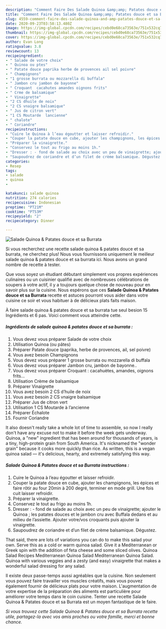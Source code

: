 ```yaml
---
description: "Comment Faire Des Salade Quinoa &amp;amp; Patates douce et sa Burrata"
title: "Comment Faire Des Salade Quinoa &amp;amp; Patates douce et sa Burrata"
slug: 4559-comment-faire-des-salade-quinoa-and-amp-patates-douce-et-sa-burrata
date: 2020-09-23T03:58:13.480Z
image: https://img-global.cpcdn.com/recipes/cebd0e68ca73563e/751x532cq70/salade-quinoa-patates-douce-et-sa-burrata-photo-principale-de-la-recette.jpg
thumbnail: https://img-global.cpcdn.com/recipes/cebd0e68ca73563e/751x532cq70/salade-quinoa-patates-douce-et-sa-burrata-photo-principale-de-la-recette.jpg
cover: https://img-global.cpcdn.com/recipes/cebd0e68ca73563e/751x532cq70/salade-quinoa-patates-douce-et-sa-burrata-photo-principale-de-la-recette.jpg
author: Evan Long
ratingvalue: 3.8
reviewcount: 13
recipeingredient:
- " Salade de votre choix"
- " Quinoa ou ptes"
- " Patate douce paprika herbe de provences ail sel poivre"
- " Champignons"
- "1 grosse burrata ou mozzarella di buffala"
- " Jambon cru jambon de bayonne"
- " Croquant  cacahutes amandes oignons frits"
- " Crme de balsamique"
- " Vinaigrette"
- "2 CS dhuile de noix"
- "2 CS vnaigre balsamique"
- " Jus de citron vert"
- "1 CS Moutarde  lancienne"
- " chalote"
- " Coriandre"
recipeinstructions:
- "Cuire le Quinoa à l’eau égoutter et laisser refroidir."
- "Couper la patate douce en cube, ajouter les champignons, les épices et faire rôtir au four 20min à 200 degré, terminer en mode grill. Une fois cuit laisser refroidir."
- "Préparer la vinaigrette."
- "Conservez le tout au frigo au moins 1h."
- "Dresser : - fond de salade au choix avec un peu de vinaigrette; ajouter le Quinoa ; les patates douces et le jambon cru avec Buffala dedans et au milieu de l’assiette. Ajouter votre/vos croquants puis ajouter la vinaigrette."
- "Saupoudrez de coriandre et d’un filet de crème balsamique. Dégustez."
categories:
- Resep
tags:
- salade
- quinoa
- 

katakunci: salade quinoa  
nutrition: 274 calories
recipecuisine: Indonesian
preptime: "PT21M"
cooktime: "PT53M"
recipeyield: "2"
recipecategory: Dinner

---
```



![Salade Quinoa &amp; Patates douce et sa Burrata](https://img-global.cpcdn.com/recipes/cebd0e68ca73563e/751x532cq70/salade-quinoa-patates-douce-et-sa-burrata-photo-principale-de-la-recette.jpg)

Si vous recherchez une recette salade quinoa &amp; patates douce et sa burrata, ne cherchez plus! Nous vous fournissons uniquement le meilleur salade quinoa &amp; patates douce et sa burrata ici. Nous avons un grand nombre de recette à tester.

Que vous soyez un étudiant débutant simplement vos propres expériences culinaires ou un cuisinier qualifié avec de nombreuses célébrations de soupers à votre actif, il y a toujours quelque chose de nouveau pour en savoir plus sur la cuisine. Nous espérons que ces <strong> Salade Quinoa &amp; Patates douce et sa Burrata </strong> recette et astuces pourront vous aider dans votre cuisine ce soir et vous habituer à de délicieux plats faits maison.

<!--inarticleads1-->

À faire salade quinoa &amp; patates douce et sa burrata tue seul besion 15 Ingrédients et 6 pas. Voici comment vous atteindre cette.

##### Ingrédients de salade quinoa &amp; patates douce et sa burrata :

1. Vous devez vous préparer  Salade de votre choix
1. Utilisation  Quinoa (ou pâtes)
1. Préparer  Patate douce (paprika, herbe de provences, ail, sel poivre)
1. Vous avez besoin  Champignons
1. Vous devez vous préparer 1 grosse burrata ou mozzarella di buffala
1. Vous devez vous préparer  Jambon cru, jambon de bayonne..
1. Vous devez vous préparer  Croquant : cacahuètes, amandes, oignons frits...
1. Utilisation  Crème de balsamique
1. Préparer  Vinaigrette
1. Vous avez besoin 2 CS d’huile de noix
1. Vous avez besoin 2 CS vnaigre balsamique
1. Préparer  Jus de citron vert
1. Utilisation 1 CS Moutarde à l’ancienne
1. Préparer  Échalote
1. Fournir  Coriandre


It also doesn&#39;t really take a whole lot of time to assemble, so now I really don&#39;t have any excuse not to make it before the week gets underway. Quinoa, a &#34;new&#34; ingredient that has been around for thousands of years, is a tiny, high-protein grain from South America. It&#39;s nicknamed the &#34;wonder grain&#34; because it cooks more quickly than rice. As written, this is a vegan quinoa salad — it&#39;s delicious, hearty, and extremely satisfying this way. 

<!--inarticleads2-->

##### Salade Quinoa &amp; Patates douce et sa Burrata instructions :

1. Cuire le Quinoa à l’eau égoutter et laisser refroidir.
1. Couper la patate douce en cube, ajouter les champignons, les épices et faire rôtir au four 20min à 200 degré, terminer en mode grill. Une fois cuit laisser refroidir.
1. Préparer la vinaigrette.
1. Conservez le tout au frigo au moins 1h.
1. Dresser : - fond de salade au choix avec un peu de vinaigrette; ajouter le Quinoa ; les patates douces et le jambon cru avec Buffala dedans et au milieu de l’assiette. Ajouter votre/vos croquants puis ajouter la vinaigrette.
1. Saupoudrez de coriandre et d’un filet de crème balsamique. Dégustez.


That said, there are lots of variations you can do to make this salad your own. Serve this as a cold or warm quinoa salad. Give it a Mediterranean or Greek spin with the addition of feta cheese and some sliced olives. Quinoa Salad Recipes Mediterranean Quinoa Salad Mediterranean Quinoa Salad. Quinoa with various veggies and a zesty (and easy) vinaigrette that makes a wonderful salad dressing for any salad. 

<!--inarticleads1-->

<p>
Il existe deux passe-temps aussi agréables que la cuisine. Non seulement vous pouvez faire travailler vos muscles créatifs, mais vous pouvez également fournir de délicieux plats pour votre maison. L'augmentation de votre expertise de la préparation des aliments est particulière pour améliorer votre temps dans le coin cuisine. Tenter une recette Salade Quinoa &amp; Patates douce et sa Burrata est un moyen fantastique de le faire.
</p>

<p>
<i>Si vous trouvez cette Salade Quinoa &amp; Patates douce et sa Burrata recette utile, partagez-la avec vos amis proches ou votre famille, merci et bonne chance.</i>
</p>
